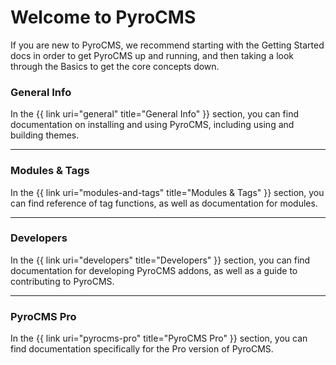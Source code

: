 # Welcome to PyroCMS

<div class="intro">
<p class="flarge muted">If you are new to PyroCMS, we recommend starting with the Getting Started docs in order to get PyroCMS up and running, and then taking a look through the Basics to get the core concepts down.</p>
</div>

<h3>General Info</h3>
<p class="flarge muted">In the {{ link uri="general" title="General Info" }} section, you can find documentation on installing and using PyroCMS, including using and building themes.</p>

<hr>

<h3>Modules &amp; Tags</h3>
<p class="flarge muted">In the {{ link uri="modules-and-tags" title="Modules &amp; Tags" }} section, you can find reference of tag functions, as well as documentation for modules.</p>

<hr>

<h3>Developers</h3>
<p class="flarge muted">In the {{ link uri="developers" title="Developers" }} section, you can find documentation for developing PyroCMS addons, as well as a guide to contributing to PyroCMS.</p>

<hr>

<h3>PyroCMS Pro</h3>
<p class="flarge muted">In the {{ link uri="pyrocms-pro" title="PyroCMS Pro" }} section, you can find documentation specifically for the Pro version of PyroCMS.</p>